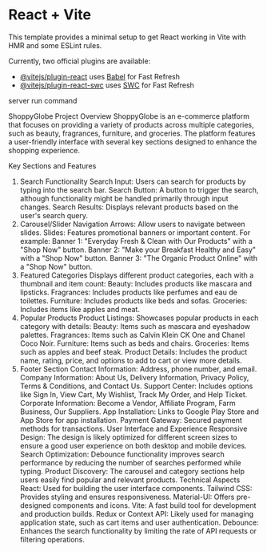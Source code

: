 # React + Vite

This template provides a minimal setup to get React working in Vite with HMR and some ESLint rules.

Currently, two official plugins are available:

- [@vitejs/plugin-react](https://github.com/vitejs/vite-plugin-react/blob/main/packages/plugin-react/README.md) uses [Babel](https://babeljs.io/) for Fast Refresh
- [@vitejs/plugin-react-swc](https://github.com/vitejs/vite-plugin-react-swc) uses [SWC](https://swc.rs/) for Fast Refresh

server run command
<!-- npm run dev -->

ShoppyGlobe Project Overview
ShoppyGlobe is an e-commerce platform that focuses on providing a variety of products across multiple categories, such as beauty, fragrances, furniture, and groceries. The platform features a user-friendly interface with several key sections designed to enhance the shopping experience.

Key Sections and Features
1. Search Functionality
Search Input: Users can search for products by typing into the search bar.
Search Button: A button to trigger the search, although functionality might be handled primarily through input changes.
Search Results: Displays relevant products based on the user's search query.
2. Carousel/Slider
Navigation Arrows: Allow users to navigate between slides.
Slides: Features promotional banners or important content. For example:
Banner 1: "Everyday Fresh & Clean with Our Products" with a "Shop Now" button.
Banner 2: "Make your Breakfast Healthy and Easy" with a "Shop Now" button.
Banner 3: "The Organic Product Online" with a "Shop Now" button.
3. Featured Categories
Displays different product categories, each with a thumbnail and item count:
Beauty: Includes products like mascara and lipsticks.
Fragrances: Includes products like perfumes and eau de toilettes.
Furniture: Includes products like beds and sofas.
Groceries: Includes items like apples and meat.
4. Popular Products
Product Listings: Showcases popular products in each category with details:
Beauty: Items such as mascara and eyeshadow palettes.
Fragrances: Items such as Calvin Klein CK One and Chanel Coco Noir.
Furniture: Items such as beds and chairs.
Groceries: Items such as apples and beef steak.
Product Details: Includes the product name, rating, price, and options to add to cart or view more details.
5. Footer Section
Contact Information: Address, phone number, and email.
Company Information: About Us, Delivery Information, Privacy Policy, Terms & Conditions, and Contact Us.
Support Center: Includes options like Sign In, View Cart, My Wishlist, Track My Order, and Help Ticket.
Corporate Information: Become a Vendor, Affiliate Program, Farm Business, Our Suppliers.
App Installation: Links to Google Play Store and App Store for app installation.
Payment Gateway: Secured payment methods for transactions.
User Interface and Experience
Responsive Design: The design is likely optimized for different screen sizes to ensure a good user experience on both desktop and mobile devices.
Search Optimization: Debounce functionality improves search performance by reducing the number of searches performed while typing.
Product Discovery: The carousel and category sections help users easily find popular and relevant products.
Technical Aspects
React: Used for building the user interface components.
Tailwind CSS: Provides styling and ensures responsiveness.
Material-UI: Offers pre-designed components and icons.
Vite: A fast build tool for development and production builds.
Redux or Context API: Likely used for managing application state, such as cart items and user authentication.
Debounce: Enhances the search functionality by limiting the rate of API requests or filtering operations.

